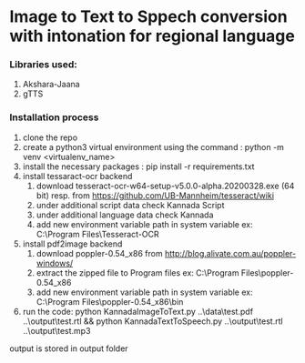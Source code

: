# Image to Text to Sppech conversion with intonation for regional language

### Libraries used:
1. Akshara-Jaana
2. gTTS

### Installation process
1. clone the repo
2. create a python3 virtual environment using the command : python -m venv <virtualenv_name>
3. install the necessary packages : pip install -r requirements.txt
4. install tessaract-ocr backend
   1. download tesseract-ocr-w64-setup-v5.0.0-alpha.20200328.exe (64 bit) resp. from https://github.com/UB-Mannheim/tesseract/wiki
   2. under additional script data check Kannada Script
   3. under additional language data check Kannada
   4. add new environment variable path in system variable ex: C:\Program Files\Tesseract-OCR
5. install pdf2image backend
   1. download poppler-0.54_x86 from http://blog.alivate.com.au/poppler-windows/
   2. extract the zipped file to Program files ex: C:\Program Files\poppler-0.54_x86
   3. add new environment variable path in system variable ex: C:\Program Files\poppler-0.54_x86\bin
6. run the code: python KannadaImageToText.py ..\data\test.pdf ..\output\test.rtl && python KannadaTextToSpeech.py ..\output\test.rtl ..\output\test.mp3


output is stored in output folder
